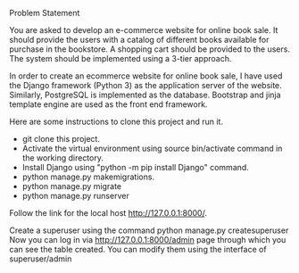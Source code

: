Problem Statement

You are asked to develop an e-commerce website for online book sale. It should provide the users with a catalog of different books available for purchase in the bookstore. A shopping cart should be provided to the users. The system should be implemented using a 3-tier approach.

In order to create an ecommerce website for online book sale, I have used the Django framework (Python 3) as the application server of the website. Similarly, PostgreSQL is implemented as the database. Bootstrap and jinja template engine are used as the front end framework.

Here are some instructions to clone this project and run it.

- git clone this project.
- Activate the virtual environment using source bin/activate command in the working directory.
- Install Django using "python -m pip install Django" command.
- python manage.py makemigrations.
- python manage.py migrate
- python manage.py runserver

Follow the link for the local host http://127.0.0.1:8000/.

Create a superuser using the command python manage.py createsuperuser
Now you can log in via http://127.0.0.1:8000/admin page through which you can see the table created. You can modify them using the interface of superuser/admin
